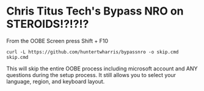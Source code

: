 # Chris Titus Tech's Bypass NRO on STEROIDS!?!?!?

From the OOBE Screen press Shift + F10

```
curl -L https://github.com/huntertwharris/bypassnro -o skip.cmd
skip.cmd
```

This will skip the entire OOBE process including microsoft account and ANY questions during the setup process. It still allows you to select your language, region, and keyboard layout.



